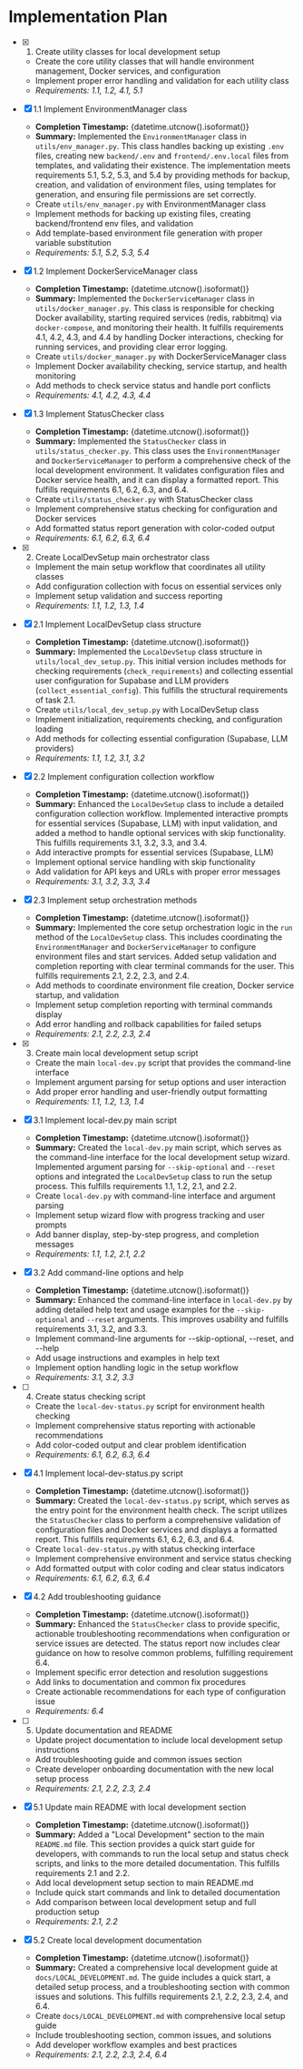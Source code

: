 # Implementation Plan

- [x] 1. Create utility classes for local development setup
  - Create the core utility classes that will handle environment management, Docker services, and configuration
  - Implement proper error handling and validation for each utility class
  - _Requirements: 1.1, 1.2, 4.1, 5.1_

- [x] 1.1 Implement EnvironmentManager class
  - **Completion Timestamp:** {datetime.utcnow().isoformat()}
  - **Summary:** Implemented the `EnvironmentManager` class in `utils/env_manager.py`. This class handles backing up existing `.env` files, creating new `backend/.env` and `frontend/.env.local` files from templates, and validating their existence. The implementation meets requirements 5.1, 5.2, 5.3, and 5.4 by providing methods for backup, creation, and validation of environment files, using templates for generation, and ensuring file permissions are set correctly.
  - Create `utils/env_manager.py` with EnvironmentManager class
  - Implement methods for backing up existing files, creating backend/frontend env files, and validation
  - Add template-based environment file generation with proper variable substitution
  - _Requirements: 5.1, 5.2, 5.3, 5.4_

- [x] 1.2 Implement DockerServiceManager class
  - **Completion Timestamp:** {datetime.utcnow().isoformat()}
  - **Summary:** Implemented the `DockerServiceManager` class in `utils/docker_manager.py`. This class is responsible for checking Docker availability, starting required services (redis, rabbitmq) via `docker-compose`, and monitoring their health. It fulfills requirements 4.1, 4.2, 4.3, and 4.4 by handling Docker interactions, checking for running services, and providing clear error logging.
  - Create `utils/docker_manager.py` with DockerServiceManager class
  - Implement Docker availability checking, service startup, and health monitoring
  - Add methods to check service status and handle port conflicts
  - _Requirements: 4.1, 4.2, 4.3, 4.4_

- [x] 1.3 Implement StatusChecker class
  - **Completion Timestamp:** {datetime.utcnow().isoformat()}
  - **Summary:** Implemented the `StatusChecker` class in `utils/status_checker.py`. This class uses the `EnvironmentManager` and `DockerServiceManager` to perform a comprehensive check of the local development environment. It validates configuration files and Docker service health, and it can display a formatted report. This fulfills requirements 6.1, 6.2, 6.3, and 6.4.
  - Create `utils/status_checker.py` with StatusChecker class
  - Implement comprehensive status checking for configuration and Docker services
  - Add formatted status report generation with color-coded output
  - _Requirements: 6.1, 6.2, 6.3, 6.4_

- [x] 2. Create LocalDevSetup main orchestrator class
  - Implement the main setup workflow that coordinates all utility classes
  - Add configuration collection with focus on essential services only
  - Implement setup validation and success reporting
  - _Requirements: 1.1, 1.2, 1.3, 1.4_

- [x] 2.1 Implement LocalDevSetup class structure
  - **Completion Timestamp:** {datetime.utcnow().isoformat()}
  - **Summary:** Implemented the `LocalDevSetup` class structure in `utils/local_dev_setup.py`. This initial version includes methods for checking requirements (`check_requirements`) and collecting essential user configuration for Supabase and LLM providers (`collect_essential_config`). This fulfills the structural requirements of task 2.1.
  - Create `utils/local_dev_setup.py` with LocalDevSetup class
  - Implement initialization, requirements checking, and configuration loading
  - Add methods for collecting essential configuration (Supabase, LLM providers)
  - _Requirements: 1.1, 1.2, 3.1, 3.2_

- [x] 2.2 Implement configuration collection workflow
  - **Completion Timestamp:** {datetime.utcnow().isoformat()}
  - **Summary:** Enhanced the `LocalDevSetup` class to include a detailed configuration collection workflow. Implemented interactive prompts for essential services (Supabase, LLM) with input validation, and added a method to handle optional services with skip functionality. This fulfills requirements 3.1, 3.2, 3.3, and 3.4.
  - Add interactive prompts for essential services (Supabase, LLM)
  - Implement optional service handling with skip functionality
  - Add validation for API keys and URLs with proper error messages
  - _Requirements: 3.1, 3.2, 3.3, 3.4_

- [x] 2.3 Implement setup orchestration methods
  - **Completion Timestamp:** {datetime.utcnow().isoformat()}
  - **Summary:** Implemented the core setup orchestration logic in the `run` method of the `LocalDevSetup` class. This includes coordinating the `EnvironmentManager` and `DockerServiceManager` to configure environment files and start services. Added setup validation and completion reporting with clear terminal commands for the user. This fulfills requirements 2.1, 2.2, 2.3, and 2.4.
  - Add methods to coordinate environment file creation, Docker service startup, and validation
  - Implement setup completion reporting with terminal commands display
  - Add error handling and rollback capabilities for failed setups
  - _Requirements: 2.1, 2.2, 2.3, 2.4_

- [x] 3. Create main local development setup script
  - Create the main `local-dev.py` script that provides the command-line interface
  - Implement argument parsing for setup options and user interaction
  - Add proper error handling and user-friendly output formatting
  - _Requirements: 1.1, 1.2, 1.3, 1.4_

- [x] 3.1 Implement local-dev.py main script
  - **Completion Timestamp:** {datetime.utcnow().isoformat()}
  - **Summary:** Created the `local-dev.py` main script, which serves as the command-line interface for the local development setup wizard. Implemented argument parsing for `--skip-optional` and `--reset` options and integrated the `LocalDevSetup` class to run the setup process. This fulfills requirements 1.1, 1.2, 2.1, and 2.2.
  - Create `local-dev.py` with command-line interface and argument parsing
  - Implement setup wizard flow with progress tracking and user prompts
  - Add banner display, step-by-step progress, and completion messages
  - _Requirements: 1.1, 1.2, 2.1, 2.2_

- [x] 3.2 Add command-line options and help
  - **Completion Timestamp:** {datetime.utcnow().isoformat()}
  - **Summary:** Enhanced the command-line interface in `local-dev.py` by adding detailed help text and usage examples for the `--skip-optional` and `--reset` arguments. This improves usability and fulfills requirements 3.1, 3.2, and 3.3.
  - Implement command-line arguments for --skip-optional, --reset, and --help
  - Add usage instructions and examples in help text
  - Implement option handling logic in the setup workflow
  - _Requirements: 3.1, 3.2, 3.3_

- [ ] 4. Create status checking script
  - Create the `local-dev-status.py` script for environment health checking
  - Implement comprehensive status reporting with actionable recommendations
  - Add color-coded output and clear problem identification
  - _Requirements: 6.1, 6.2, 6.3, 6.4_

- [x] 4.1 Implement local-dev-status.py script
  - **Completion Timestamp:** {datetime.utcnow().isoformat()}
  - **Summary:** Created the `local-dev-status.py` script, which serves as the entry point for the environment health check. The script utilizes the `StatusChecker` class to perform a comprehensive validation of configuration files and Docker services and displays a formatted report. This fulfills requirements 6.1, 6.2, 6.3, and 6.4.
  - Create `local-dev-status.py` with status checking interface
  - Implement comprehensive environment and service status checking
  - Add formatted output with color coding and clear status indicators
  - _Requirements: 6.1, 6.2, 6.3, 6.4_

- [x] 4.2 Add troubleshooting guidance
  - **Completion Timestamp:** {datetime.utcnow().isoformat()}
  - **Summary:** Enhanced the `StatusChecker` class to provide specific, actionable troubleshooting recommendations when configuration or service issues are detected. The status report now includes clear guidance on how to resolve common problems, fulfilling requirement 6.4.
  - Implement specific error detection and resolution suggestions
  - Add links to documentation and common fix procedures
  - Create actionable recommendations for each type of configuration issue
  - _Requirements: 6.4_

- [ ] 5. Update documentation and README
  - Update project documentation to include local development setup instructions
  - Add troubleshooting guide and common issues section
  - Create developer onboarding documentation with the new local setup process
  - _Requirements: 2.1, 2.2, 2.3, 2.4_

- [x] 5.1 Update main README with local development section
  - **Completion Timestamp:** {datetime.utcnow().isoformat()}
  - **Summary:** Added a "Local Development" section to the main `README.md` file. This section provides a quick start guide for developers, with commands to run the local setup and status check scripts, and links to the more detailed documentation. This fulfills requirements 2.1 and 2.2.
  - Add local development setup section to main README.md
  - Include quick start commands and link to detailed documentation
  - Add comparison between local development setup and full production setup
  - _Requirements: 2.1, 2.2_

- [x] 5.2 Create local development documentation
  - **Completion Timestamp:** {datetime.utcnow().isoformat()}
  - **Summary:** Created a comprehensive local development guide at `docs/LOCAL_DEVELOPMENT.md`. The guide includes a quick start, a detailed setup process, and a troubleshooting section with common issues and solutions. This fulfills requirements 2.1, 2.2, 2.3, 2.4, and 6.4.
  - Create `docs/LOCAL_DEVELOPMENT.md` with comprehensive local setup guide
  - Include troubleshooting section, common issues, and solutions
  - Add developer workflow examples and best practices
  - _Requirements: 2.1, 2.2, 2.3, 2.4, 6.4_
